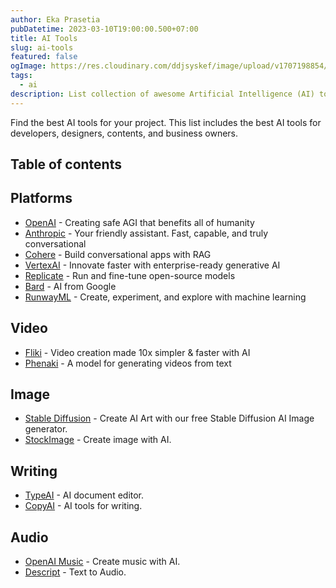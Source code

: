 ```yaml
---
author: Eka Prasetia
pubDatetime: 2023-03-10T19:00:00.500+07:00
title: AI Tools
slug: ai-tools
featured: false
ogImage: https://res.cloudinary.com/ddjsyskef/image/upload/v1707198854/prasetia-me/ai-tools.png
tags:
  - ai
description: List collection of awesome Artificial Intelligence (AI) tools.
---
```


Find the best AI tools for your project. This list includes the best AI tools for developers, designers, contents, and business owners.

## Table of contents

## Platforms

- [OpenAI](https://openai.com/) - Creating safe AGI that benefits all of humanity
- [Anthropic](https://www.anthropic.com/) - Your friendly assistant. Fast, capable, and truly conversational
- [Cohere](https://cohere.com/) - Build conversational apps with RAG
- [VertexAI](https://cloud.google.com/vertex-ai) - Innovate faster with enterprise-ready generative AI
- [Replicate](https://replicate.com/) - Run and fine-tune open-source models
- [Bard](https://bard.google.com/) - AI from Google
- [RunwayML](https://runwayml.com/) - Create, experiment, and explore with machine learning

## Video

- [Fliki](https://fliki.ai/) - Video creation made 10x simpler & faster with AI
- [Phenaki](https://fliki.ai/) - A model for generating videos from text

## Image

- [Stable Diffusion](https://stablediffusionweb.com/) - Create AI Art with our free Stable Diffusion AI Image generator.
- [StockImage](https://stockimg.ai/) - Create image with AI.

## Writing

- [TypeAI](https://type.ai/) - AI document editor.
- [CopyAI](https://copy.ai/) - AI tools for writing.

## Audio

- [OpenAI Music](https://openai.com/research/musenet) - Create music with AI.
- [Descript](https://www.descript.com/) - Text to Audio.
